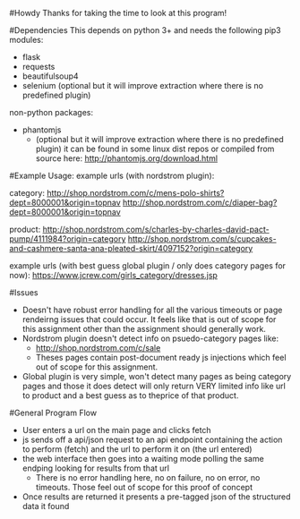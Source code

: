 #Howdy
Thanks for taking the time to look at this program!

#Dependencies
This depends on python 3+ and needs the following pip3 modules:
* flask
* requests
* beautifulsoup4
* selenium (optional but it will improve extraction where there is no predefined plugin)

non-python packages:
* phantomjs 
  * (optional but it will improve extraction where there is no predefined plugin) it can be found in some linux dist repos or compiled from source here: http://phantomjs.org/download.html


#Example Usage:
example urls (with nordstrom plugin):

category:
http://shop.nordstrom.com/c/mens-polo-shirts?dept=8000001&origin=topnav
http://shop.nordstrom.com/c/diaper-bag?dept=8000001&origin=topnav

product:
http://shop.nordstrom.com/s/charles-by-charles-david-pact-pump/4111984?origin=category
http://shop.nordstrom.com/s/cupcakes-and-cashmere-santa-ana-pleated-skirt/4097152?origin=category

example urls (with best guess global plugin / only does category pages for now):
https://www.jcrew.com/girls_category/dresses.jsp

#Issues
* Doesn't have robust error handling for all the various timeouts or page rendeirng issues that could occur. It feels like that is out of scope for this assignment other than the assignment should generally work.
* Nordstrom plugin doesn't detect info on psuedo-category pages like:
  * http://shop.nordstrom.com/c/sale
  * Theses pages contain post-document ready js injections which feel out of scope for this assignment.
* Global plugin is very simple, won't detect many pages as being category pages and those it does detect will only return VERY limited info like url to product and a best guess as to theprice of that product.
 

#General Program Flow
* User enters a url on the main page and clicks fetch
* js sends off a api/json request to an api endpoint containing the action to perform (fetch) and the url to perform it on (the url entered)
* the web interface then goes into a waiting mode polling the same endping looking for results from that url
  *  There is no error handling here, no on failure, no on error, no timeouts. Those feel out of scope for this proof of concept
*  Once results are returned it presents a pre-tagged json of the structured data it found
